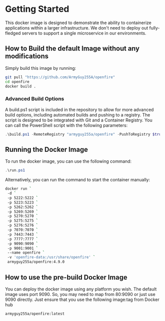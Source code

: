 # Getting Started
This docker image is designed to demonstrate the ability to containerize applications within a larger infrastructure. We don't need to deploy out fully-fledged servers to support a single microservice in our environments. 

## How to Build the default Image without any modifications
Simply build this image by running:
```bash
git pull "https://github.com/ArmyGuy255A/openfire"
cd openfire
docker build .
```

### Advanced Build Options
A build.ps1 script is included in the repository to allow for more advanced build options, including automated builds and pushing to a registry. The script is designed to be integrated with Git and a Container Registry. You can call the PowerShell script with the following parameters:
```powershell
.\build.ps1 -RemoteRegistry "armyguy255a/openfire" -PushToRegistry $true
```

## Running the Docker Image
To run the docker image, you can use the following command:
```powershell
.\run.ps1
```

Alternatively, you can run the command to start the container manually:
```bash
docker run `
 -d `
 -p 5222:5222 `
 -p 5223:5223 `
 -p 5262:5262 `
 -p 5269:5269 `
 -p 5270:5270 `
 -p 5275:5275 `
 -p 5276:5276 `
 -p 7070:7070 `
 -p 7443:7443 `
 -p 7777:7777 `
 -p 9090:9090 `
 -p 9001:9001 `
 --name openfire `
 -v 'openfire-data:/usr/share/openfire' `
 armyguy255a/openfire:4.9.0
```

## How to use the pre-build Docker Image
You can deploy the docker image using any platform you wish. The default image uses port 9090. So, you may need to map from 80:9090 or just use 9090 directly. Just ensure that you use the following image:tag from Docker hub
```
armyguy255a/openfire:latest
```
